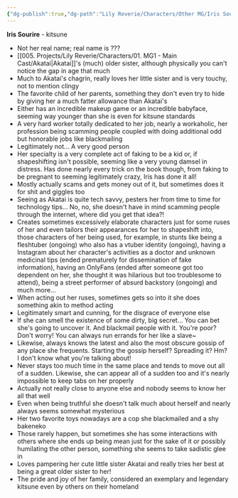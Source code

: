 ```yaml
---
{"dg-publish":true,"dg-path":"Lily Reverie/Characters/Other MG/Iris Sourire.md","permalink":"/lily-reverie/characters/other-mg/iris-sourire/","created":"2024-01-18T18:11:12.618-03:00","updated":"2024-01-21T01:41:26.125-03:00"}
---
```



**Iris Sourire** - kitsune

* Not her real name; real name is ???
* [[005. Projects/Lily Reverie/Characters/01. MG1 - Main Cast/Akatai\|Akatai]]'s (much) older sister, although physically you can't notice the gap in age that much
* Much to Akatai's chagrin, really loves her little sister and is very touchy, not to mention clingy
* The favorite child of her parents, something they don't even try to hide by giving her a much fatter allowance than Akatai's
* Either has an incredible makeup game or an incredible babyface, seeming way younger than she is even for kitsune standards
* A very hard worker totally dedicated to her job, nearly a workaholic, her profession being scamming people coupled with doing additional odd but honorable jobs like blackmailing
* Legitimately not... A very good person
* Her specialty is a very complete act of faking to be a kid or, if shapeshifting isn't possible, seeming like a very young damsel in distress. Has done nearly every trick on the book though, from faking to be pregnant to seeming legitimately crazy, Iris has done it all! 
* Mostly actually scams and gets money out of it, but sometimes does it for shit and giggles too
* Seeing as Akatai is quite tech savvy, pesters her from time to time for technology tips... No, no, she doesn't have in mind scamming people through the internet, where did you get that idea?!
* Creates sometimes excessively elaborate characters just for some ruses of her and even tailors their appearances for her to shapeshift into, those characters of her being used, for example, in stunts like being a fleshtuber (ongoing) who also has a vtuber identity (ongoing), having a Instagram about her character's activities as a doctor and unknown medicinal tips (ended prematurely for dissemination of fake information), having an OnlyFans (ended after someone got too dependent on her, she thought it was hilarious but too troublesome to attend), being a street performer of absurd backstory (ongoing) and much more...
* When acting out her ruses, sometimes gets so into it she does something akin to method acting 
* Legitimately smart and cunning, for the disgrace of everyone else
* If she can smell the existence of some dirty, big secret... You can bet she's going to uncover it. And blackmail people with it. You're poor? Don't worry! You can always run errands for her like a slave~
* Likewise, always knows the latest and also the most obscure gossip of any place she frequents. Starting the gossip herself? Spreading it? Hm? I don't know what you're talking about!
* Never stays too much time in the same place and tends to move out all of a sudden. Likewise, she can appear all of a sudden too and it's nearly impossible to keep tabs on her properly
* Actually not really close to anyone else and nobody seems to know her all that well
* Even when being truthful she doesn't talk much about herself and nearly always seems somewhat mysterious
* Her two favorite toys nowadays are a cop she blackmailed and a shy bakeneko
* Those rarely happen, but sometimes she has some interactions with others where she ends up being mean just for the sake of it or possibly humilating the other person, something she seems to take sadistic glee in
* Loves pampering her cute little sister Akatai and really tries her best at being a great older sister to her!
* The pride and joy of her family, considered an exemplary and legendary kitsune even by others on their homeland
